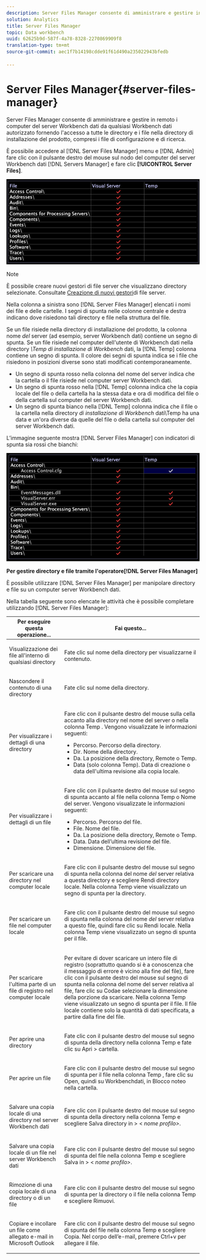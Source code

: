 ```yaml
---
description: Server Files Manager consente di amministrare e gestire in remoto i computer del server Workbench dati da qualsiasi Workbench dati autorizzato fornendo l'accesso a tutte le directory e i file nella directory di installazione del prodotto, compresi i file di configurazione e di ricerca.
solution: Analytics
title: Server Files Manager
topic: Data workbench
uuid: 62625b9d-587f-4a78-8328-2270869909f8
translation-type: tm+mt
source-git-commit: aec1f7b14198cdde91f61d490a235022943bfedb

---
```



# Server Files Manager{#server-files-manager}

Server Files Manager consente di amministrare e gestire in remoto i computer del server Workbench dati da qualsiasi Workbench dati autorizzato fornendo l&#39;accesso a tutte le directory e i file nella directory di installazione del prodotto, compresi i file di configurazione e di ricerca.

È possibile accedere al [!DNL Server Files Manager] menu e [!DNL Admin] fare clic con il pulsante destro del mouse sul nodo del computer del server Workbench dati [!DNL Servers Manager] e fare clic **[!UICONTROL Server Files]**.

![](assets/vis_FileManager.png)

>[!NOTE]
>
>È possibile creare nuovi gestori di file server che visualizzano directory selezionate. Consultate [Creazione di nuovi gestori](../../../home/c-get-started/c-intf-anlys-ftrs/c-cstm-prof-files-mgrs/c-new-svr-files-mgrs.md#concept-6e8f63273109443699a8f61b1a2ea816)di file server.

Nella colonna a sinistra sono [!DNL Server Files Manager] elencati i nomi dei file e delle cartelle. I segni di spunta nelle colonne centrale e destra indicano dove risiedono tali directory e file nella struttura del file.

Se un file risiede nella directory di installazione del prodotto, la colonna nome *del* server (ad esempio, server Workbench dati) contiene un segno di spunta. Se un file risiede nel computer dell&#39;utente di Workbench dati nella directory *\Temp di installazione di Workbench* dati, la [!DNL Temp] colonna contiene un segno di spunta. Il colore dei segni di spunta indica se i file che risiedono in posizioni diverse sono stati modificati contemporaneamente.

* Un segno di spunta rosso nella colonna del nome del server indica che la cartella o il file risiede nel computer server Workbench dati.
* Un segno di spunta rosso nella [!DNL Temp] colonna indica che la copia locale del file o della cartella ha la stessa data e ora di modifica del file o della cartella sul computer del server Workbench dati.
* Un segno di spunta bianco nella [!DNL Temp] colonna indica che il file o la cartella nella directory *di installazione di Workbench* dati\Temp ha una data e un&#39;ora diverse da quelle del file o della cartella sul computer del server Workbench dati.

L’immagine seguente mostra [!DNL Server Files Manager] con indicatori di spunta sia rossi che bianchi:

![](assets/vis_FileManager_RedWhiteChecks.png)

**Per gestire directory e file tramite l&#39;operatore[!DNL Server Files Manager]**

È possibile utilizzare [!DNL Server Files Manager] per manipolare directory e file su un computer server Workbench dati.

Nella tabella seguente sono elencate le attività che è possibile completare utilizzando [!DNL Server Files Manager]:

<table id="table_D217AE5A878542EC8B604812A61819C3"> 
 <thead> 
  <tr> 
   <th colname="col1" class="entry"> Per eseguire questa operazione... </th> 
   <th colname="col2" class="entry"> Fai questo... </th> 
  </tr> 
 </thead>
 <tbody> 
  <tr> 
   <td colname="col1"> <p>Visualizzazione dei file all'interno di qualsiasi directory </p> </td> 
   <td colname="col2"> <p>Fate clic sul nome della directory per visualizzarne il contenuto. </p> </td> 
  </tr> 
  <tr> 
   <td colname="col1"> <p>Nascondere il contenuto di una directory </p> </td> 
   <td colname="col2"> <p>Fate clic sul nome della directory. </p> </td> 
  </tr> 
  <tr> 
   <td colname="col1"> <p>Per visualizzare i dettagli di una directory </p> </td> 
   <td colname="col2"> <p>Fare clic con il pulsante destro del mouse sulla cella accanto alla directory nel nome del server o nella colonna <span class="wintitle"> Temp</span> . Vengono visualizzate le informazioni seguenti: </p> 
    <ul id="ul_2DA5C8D0E95F4BCC8F7E25D05F00EB02"> 
     <li id="li_3FDECC14D62543B183C3509C338DF432">Percorso. Percorso della directory. </li> 
     <li id="li_9CF3989FD9E2427995F070E043FAD02C">Dir. Nome della directory. </li> 
     <li id="li_68AAA11907404D0BBF407ECD7CA2E467">Da. La posizione della directory, Remote o Temp. </li> 
     <li id="li_CB4AEEC89E424868B758465EC0B701B5">Data (solo colonna Temp). Data di creazione o data dell'ultima revisione alla copia locale. </li> 
    </ul> </td> 
  </tr> 
  <tr> 
   <td colname="col1"> <p>Per visualizzare i dettagli di un file </p> </td> 
   <td colname="col2"> <p>Fare clic con il pulsante destro del mouse sul segno di spunta accanto al file nella colonna <span class="wintitle"> Temp</span> o Nome del server. Vengono visualizzate le informazioni seguenti: </p> <p> 
     <ul id="ul_C4E6CB86D1774D739B5ECF48AF8DB628"> 
      <li id="li_7A6D39CF8C064FDDAB87F8D4E50FA832">Percorso. Percorso del file. </li> 
      <li id="li_9C735B6F0A2541F1992B845359C3685A">File. Nome del file. </li> 
      <li id="li_3EB903E4F4C44A6093732C588F0125EF">Da. La posizione della directory, Remote o Temp. </li> 
      <li id="li_C1FED4F98F854D5892DBAD9F9E1D47B8">Data. Data dell’ultima revisione del file. </li> 
      <li id="li_7477C727C62F4406BB2026063E41F2AE">Dimensione. Dimensione del file. </li> 
     </ul> </p> </td> 
  </tr> 
  <tr> 
   <td colname="col1"> <p>Per scaricare una directory nel computer locale </p> </td> 
   <td colname="col2"> <p>Fare clic con il pulsante destro del mouse sul segno di spunta nella colonna del nome <i>del</i> server relativa a questa directory e scegliere <span class="uicontrol"> Rendi directory locale</span>. Nella colonna <span class="wintitle"> Temp</span> viene visualizzato un segno di spunta per la directory. </p> </td> 
  </tr> 
  <tr> 
   <td colname="col1"> <p>Per scaricare un file nel computer locale </p> </td> 
   <td colname="col2"> <p>Fare clic con il pulsante destro del mouse sul segno di spunta nella colonna del nome <i>del</i> server relativa a questo file, quindi fare clic su <span class="uicontrol"> Rendi locale</span>. Nella colonna <span class="wintitle"> Temp</span> viene visualizzato un segno di spunta per il file. </p> </td> 
  </tr> 
  <tr> 
   <td colname="col1"> <p>Per scaricare l'ultima parte di un file di registro nel computer locale </p> </td> 
   <td colname="col2"> <p>Per evitare di dover scaricare un intero file di registro (soprattutto quando si è a conoscenza che il messaggio di errore è vicino alla fine del file), fare clic con il pulsante destro del mouse sul segno di spunta nella colonna del nome del server relativa al file, fare clic su <span class="uicontrol"> Coda</span>e selezionare la dimensione della porzione da scaricare. Nella colonna <span class="wintitle"> Temp</span> viene visualizzato un segno di spunta per il file. Il file locale contiene solo la quantità di dati specificata, a partire dalla fine del file. </p> </td> 
  </tr> 
  <tr> 
   <td colname="col1"> <p>Per aprire una directory </p> </td> 
   <td colname="col2"> <p>Fate clic con il pulsante destro del mouse sul segno di spunta della directory nella colonna <span class="wintitle"> Temp</span> e fate clic su <span class="uicontrol"> Apri</span> &gt; <span class="uicontrol"> cartella</span>. </p> </td> 
  </tr> 
  <tr> 
   <td colname="col1"> <p>Per aprire un file </p> </td> 
   <td colname="col2"> <p>Fare clic con il pulsante destro del mouse sul segno di spunta per il file nella <span class="wintitle"> colonna Temp</span> , fare clic su <span class="uicontrol"> Open</span>, quindi su <span class="uicontrol"> Workbench</span>dati, <span class="uicontrol"> in Blocco note</span>o <span class="uicontrol"> nella cartella</span>. </p> </td> 
  </tr> 
  <tr> 
   <td colname="col1"> <p>Salvare una copia locale di una directory nel server Workbench dati </p> </td> 
   <td colname="col2"> <p>Fare clic con il pulsante destro del mouse sul segno di spunta della directory nella colonna <span class="wintitle"> Temp</span> e scegliere <span class="uicontrol"> Salva directory in &gt;</span> &lt; <i>nome<span class="uicontrol"> profilo&gt;</span></i>. </p> </td> 
  </tr> 
  <tr> 
   <td colname="col1"> <p>Salvare una copia locale di un file nel server Workbench dati </p> </td> 
   <td colname="col2"> <p>Fare clic con il pulsante destro del mouse sul segno di spunta del file nella colonna <span class="wintitle"> Temp</span> e scegliere <span class="uicontrol"> Salva in &gt;</span> &lt; <i>nome<span class="uicontrol"> profilo&gt;</span></i>. </p> </td> 
  </tr> 
  <tr> 
   <td colname="col1"> <p>Rimozione di una copia locale di una directory o di un file </p> </td> 
   <td colname="col2"> <p>Fare clic con il pulsante destro del mouse sul segno di spunta per la directory o il file nella colonna <span class="wintitle"> Temp</span> e scegliere <span class="uicontrol"> Rimuovi</span>. </p> </td> 
  </tr> 
  <tr> 
   <td colname="col1"> <p>Copiare e incollare un file come allegato e-mail in Microsoft Outlook </p> </td> 
   <td colname="col2"> <p>Fare clic con il pulsante destro del mouse sul segno di spunta del file nella colonna <span class="wintitle"> Temp</span> e scegliere <span class="uicontrol"> Copia</span>. Nel corpo dell’e-mail, premere Ctrl+v per allegare il file. </p> </td> 
  </tr> 
 </tbody> 
</table>

